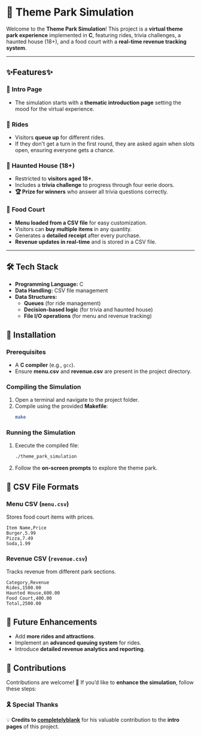 # 🎢 Theme Park Simulation  

Welcome to the **Theme Park Simulation**! This project is a **virtual theme park experience** implemented in **C**, featuring rides, trivia challenges, a haunted house (18+), and a food court with a **real-time revenue tracking system**.  

---

## ✨Features✨

### 🏁 **Intro Page**  
- The simulation starts with a **thematic introduction page** setting the mood for the virtual experience.  

### 🎡 **Rides**  
- Visitors **queue up** for different rides.  
- If they don't get a turn in the first round, they are asked again when slots open, ensuring everyone gets a chance.

### 👻 **Haunted House** (18+)  
- Restricted to **visitors aged 18+**.  
- Includes a **trivia challenge** to progress through four eerie doors.  
- **🏆 Prize for winners** who answer all trivia questions correctly.  

### 🍔 **Food Court**  
- **Menu loaded from a CSV file** for easy customization.  
- Visitors can **buy multiple items** in any quantity.  
- Generates a **detailed receipt** after every purchase.  
- **Revenue updates in real-time** and is stored in a CSV file.  

---

## 🛠️ Tech Stack  

- **Programming Language:** C  
- **Data Handling:** CSV file management  
- **Data Structures:**  
  - **Queues** (for ride management)  
  - **Decision-based logic** (for trivia and haunted house)  
  - **File I/O operations** (for menu and revenue tracking)  

## 🚀 Installation  

### **Prerequisites**  
- A **C compiler** (e.g., `gcc`).  
- Ensure **menu.csv** and **revenue.csv** are present in the project directory.  

### **Compiling the Simulation**  
1. Open a terminal and navigate to the project folder.  
2. Compile using the provided **Makefile**:  
   ```bash
   make
   ```

### **Running the Simulation**  
1. Execute the compiled file:  
   ```bash
   ./theme_park_simulation
   ```
2. Follow the **on-screen prompts** to explore the theme park.  

## 📜 CSV File Formats  

### **Menu CSV (`menu.csv`)**  
Stores food court items with prices.  

```csv
Item Name,Price
Burger,5.99
Pizza,7.49
Soda,1.99
```

### **Revenue CSV (`revenue.csv`)**  
Tracks revenue from different park sections.  

```csv
Category,Revenue
Rides,1500.00
Haunted House,600.00
Food Court,400.00
Total,2500.00
```

## 🔮 Future Enhancements  
- Add **more rides and attractions**.  
- Implement an **advanced queuing system** for rides.  
- Introduce **detailed revenue analytics and reporting**.  

## 🤝 Contributions  

Contributions are welcome! 🎉 If you’d like to **enhance the simulation**, follow these steps:  

### 🎗 Special Thanks  
💡 **Credits to [completelyblank](https://github.com/completelyblank)** for his valuable contribution to the **intro pages** of this project.  
